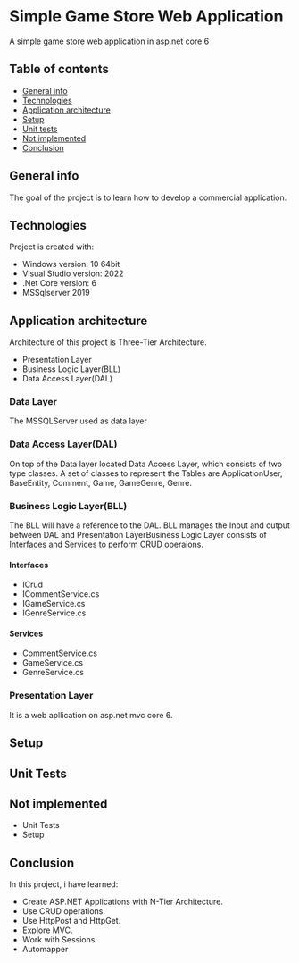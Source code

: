 # Simple Game Store Web Application

A simple game store web application in asp.net core 6

## Table of contents
* [General info](#general-info)
* [Technologies](#technologies)
* [Application architecture](#application-architecture)
* [Setup](#setup)
* [Unit tests](#unit-tests)
* [Not implemented](#not-implemented)
* [Conclusion](#conclusion)

## General info
The goal of the project is to learn how to develop a commercial application.
	
## Technologies
Project is created with:
* Windows version: 10 64bit
* Visual Studio version: 2022
* .Net Core version: 6
* MSSqlserver 2019

## Application architecture
Architecture of this project is Three-Tier Architecture.
* Presentation Layer
* Business Logic Layer(BLL)
* Data Access Layer(DAL)

### Data Layer
The MSSQLServer used as data layer
### Data Access Layer(DAL)
On top of the Data layer located Data Access Layer, which consists of two type classes. A set of classes to represent the Tables are ApplicationUser, BaseEntity, Comment, Game, GameGenre, Genre.
### Business Logic Layer(BLL)
The BLL will have a reference to the DAL. BLL manages the Input and output between DAL and Presentation LayerBusiness Logic Layer consists of Interfaces and Services to perform CRUD operaions.
#### Interfaces
* ICrud
* ICommentService.cs
* IGameService.cs
* IGenreService.cs
#### Services
* CommentService.cs
* GameService.cs
* GenreService.cs
### Presentation Layer
It is a web apllication on asp.net mvc core 6.
	
## Setup

## Unit Tests

## Not implemented
* Unit Tests
* Setup


## Conclusion
In this project, i have learned:
* Create ASP.NET Applications with N-Tier Architecture.
* Use CRUD operations.
* Use HttpPost and HttpGet.
* Explore MVC.
* Work with Sessions
* Automapper
